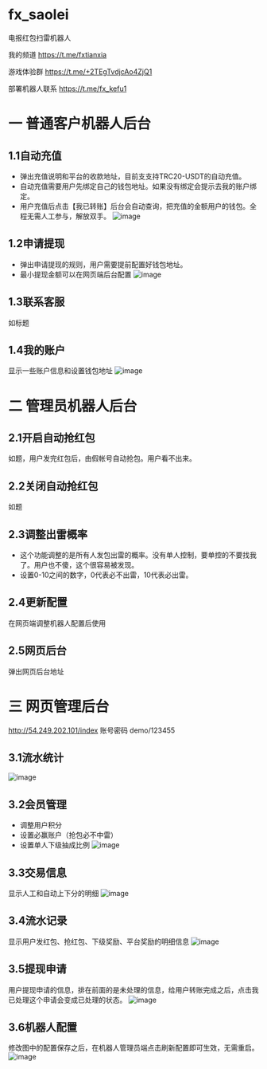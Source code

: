 # fx_saolei
电报红包扫雷机器人

我的频道 https://t.me/fxtianxia

游戏体验群 https://t.me/+2TEgTvdjcAo4ZjQ1

部署机器人联系 https://t.me/fx_kefu1


# 一 普通客户机器人后台

## 1.1自动充值
- 弹出充值说明和平台的收款地址，目前支支持TRC20-USDT的自动充值。
- 自动充值需要用户先绑定自己的钱包地址。如果没有绑定会提示去我的账户绑定。
- 用户充值后点击【我已转账】后台会自动查询，把充值的金额用户的钱包。全程无需人工参与，解放双手。
![image](https://github.com/chinaruler001/fx_saolei/assets/141595675/c465e871-0367-4c56-8ce4-27e1e2359f5e)

## 1.2申请提现
- 弹出申请提现的规则，用户需要提前配置好钱包地址。
- 最小提现金额可以在网页端后台配置
![image](https://github.com/chinaruler001/fx_saolei/assets/141595675/1e16ccce-a5ea-45c5-b1f1-97170e3856b1)

## 1.3联系客服
如标题
## 1.4我的账户
显示一些账户信息和设置钱包地址
![image](https://github.com/chinaruler001/fx_saolei/assets/141595675/9d78ef60-b01b-4e33-960f-63fa88e39a18)

# 二 管理员机器人后台
## 2.1开启自动抢红包
  如题，用户发完红包后，由假帐号自动抢包。用户看不出来。
## 2.2关闭自动抢红包
  如题
## 2.3调整出雷概率
- 这个功能调整的是所有人发包出雷的概率。没有单人控制，要单控的不要找我了。用户也不傻，这个很容易被发现。
- 设置0-10之间的数字，0代表必不出雷，10代表必出雷。

## 2.4更新配置
在网页端调整机器人配置后使用
## 2.5网页后台
弹出网页后台地址

# 三 网页管理后台
http://54.249.202.101/index
账号密码 demo/123455

## 3.1流水统计
![image](https://github.com/chinaruler001/fx_saolei/assets/141595675/94817001-5f95-4918-905d-23b7f592beb2)

## 3.2会员管理
- 调整用户积分
- 设置必赢账户（抢包必不中雷）
- 设置单人下级抽成比例
![image](https://github.com/chinaruler001/fx_saolei/assets/141595675/f8e6ff1f-1325-417c-9f97-6feba118dc80)

## 3.3交易信息
显示人工和自动上下分的明细
![image](https://github.com/chinaruler001/fx_saolei/assets/141595675/40c2f103-0ae9-4c3f-9d52-15b272dea8df)
## 3.4流水记录
显示用户发红包、抢红包、下级奖励、平台奖励的明细信息
![image](https://github.com/chinaruler001/fx_saolei/assets/141595675/464a2d9b-9a4c-4a82-ad05-3f03e9f2214f)

## 3.5提现申请
用户提现申请的信息，排在前面的是未处理的信息，给用户转账完成之后，点击我已处理这个申请会变成已处理的状态。
![image](https://github.com/chinaruler001/fx_saolei/assets/141595675/888c40e0-1874-4bb0-b8a0-88f91e3a106b)
## 3.6机器人配置
修改图中的配置保存之后，在机器人管理员端点击刷新配置即可生效，无需重启。
![image](https://github.com/chinaruler001/fx_saolei/assets/141595675/51a24b80-b687-4b82-ada4-9e337ce986ad)

